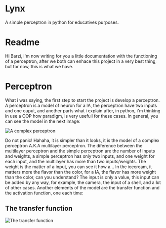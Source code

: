 # Lynx
A simple perceptron in python for educatives purposes.

# Readme
Hi Barzi, i'm now writing for you a little documentation with the functioning of a perceptron, after we both can enhace this project in a very best thing, but for now, this is what we have.

# Perceptron
What i was saying, the first step to start the project is develop a perceptron.
A perceptron is a model of neuron for a IA, the perceptron have two inputs and one ouput, and another parts what i explain after, in python, i'm thinking in use a OOP how paradigm, is very usefull for these cases.
In general, you can see the model in the next image:

![A complex perceptron](https://upload.wikimedia.org/wikipedia/commons/6/60/ArtificialNeuronModel_english.png)

Do not panic! Hahaha, it is simpler than it looks, it is the model of a complex perceptron A.K.A multilayer perceptron. The diference between the multilayer perceptron and the simple perceptron are the number of inputs and weights, a simple perceptron has only two inputs, and one weight for each input, and the multilayer has more than two inputs/weights.
The weight is the matter of a input, you can see it how a... In the icecream, it matters more the flavor than the color, for a IA, the flavor has more weight than the color, can you understand? The input is only a value, this input can be added by any way, for example, the camera, the input of a shell, and a lot of other cases.
Another elements of the model are the transfer function and the activation function, one each time:

## The transfer function

![The transfer function](https://imgur.com/a/vAx8C)
